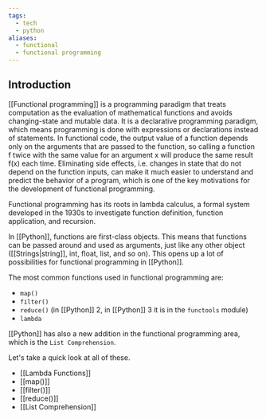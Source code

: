 ```yaml
---
tags:
  - tech
  - python
aliases:
  - functional
  - functional programming
---
```


## Introduction

[[Functional programming]] is a programming paradigm that treats computation as the evaluation of mathematical functions and avoids changing-state and mutable data. 
It is a declarative programming paradigm, which means programming is done with expressions or declarations instead of statements. 
In functional code, the output value of a function depends only on the arguments that are passed to the function, so calling a function f twice with the same value for an argument x will produce the same result f(x) each time. 
Eliminating side effects, i.e. changes in state that do not depend on the function inputs, can make it much easier to understand and predict the behavior of a program, which is one of the key motivations for the development of functional programming.

Functional programming has its roots in lambda calculus, a formal system developed in the 1930s to investigate function definition, function application, and recursion.

In [[Python]], functions are first-class objects. This means that functions can be passed around and used as arguments, just like any other object ([[Strings|string]], int, float, list, and so on).
This opens up a lot of possibilities for functional programming in [[Python]].

The most common functions used in functional programming are:
- `map()`
- `filter()`
- `reduce()` (in [[Python]] 2, in [[Python]] 3 it is in the `functools` module)
- `lambda`

[[Python]] has also a new addition in the functional programming area, which is the `List Comprehension`.

Let's take a quick look at all of these.
- [[Lambda Functions]]
- [[map()]]
- [[filter()]]
- [[reduce()]]
- [[List Comprehension]]
